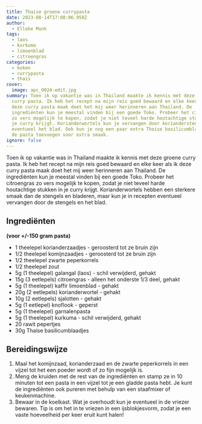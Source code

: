 ```yaml
---
title: Thaise groene currypasta
date: 2023-08-14T17:08:06.958Z
author:
  - Elleke Munk
tags:
  - laos
  - kurkuma
  - limoenblad
  - citroengras
categories:
  - koken
  - currypasta
  - thais
cover:
  image: apc_0024-edit.jpg
summary: Toen ik op vakantie was in Thailand maakte ik kennis met deze groene
  curry pasta. Ik heb het recept na mijn reis goed bewaard en elke keer als ik
  deze curry pasta maak doet het mij weer herinneren aan Thailand. De
  ingrediënten kun je meestal vinden bij een goede Toko. Probeer het citroengras
  zo vers mogelijk te kopen, zodat je niet teveel harde houtachtige stukken in
  je curry krijgt. Korianderwortels kun je vervangen door korianderstengels en
  eventueel het blad. Ook kun je nog een paar extra Thaise basilicumblaadjes aan
  de pasta toevoegen voor extra smaak.
ignore: false
---
```

Toen ik op vakantie was in Thailand maakte ik kennis met deze groene curry pasta. Ik heb het recept na mijn reis goed bewaard en elke keer als ik deze curry pasta maak doet het mij weer herinneren aan Thailand. De ingrediënten kun je meestal vinden bij een goede Toko. Probeer het citroengras zo vers mogelijk te kopen, zodat je niet teveel harde houtachtige stukken in je curry krijgt. Korianderwortels hebben een sterkere smaak dan de stengels en bladeren, maar kun je in recepten eventueel vervangen door de stengels en het blad. 

## Ingrediënten

**(voor +/-150 gram pasta)**

- 1 theelepel korianderzaadjes - geroosterd tot ze bruin zijn
- 1/2 theelepel komijnzaadjes - geroosterd tot ze bruin zijn
- 1/2 theelepel zwarte peperkorrels
- 1/2 theelepel zout
- 5g (1 theelepel) galangal (laos) - schil verwijderd, gehakt
- 15g (3 eetlepels) citroengras - alleen het onderste 1/3 deel, gehakt
- 5g (1 theelepel) kaffir limoenblad - gehakt
- 20g (2 eetlepels) korianderwortel - gehakt
- 10g (2 eetlepels) sjalotten - gehakt
- 5g (1 eetlepel) knoflook - geperst
- 5g (1 theelepel) garnalenpasta
- 5g (1 theelepel) kurkuma - schil verwijderd, gehakt
- 20 rawit pepertjes
- 30g Thaise basilicumblaadjes

## Bereidingswijze

1. Maal het komijnzaad, korianderzaad en de zwarte peperkorrels in een vijzel tot het een poeder wordt of zo fijn mogelijk is.
2. Meng de kruiden met de rest van de ingrediënten en stamp ze in 10 minuten tot een pasta in een vijzel tot je een gladde pasta hebt. Je kunt de ingrediënten ook pureren met behulp van een staafmixer of keukenmachine. 
3. Bewaar in de koelkast. Wat je overhoudt kun je eventueel in de vriezer bewaren.  Tip is om het in te vriezen in een ijsblokjesvorm, zodat je een vaste hoeveelheid per keer eruit kunt halen!
